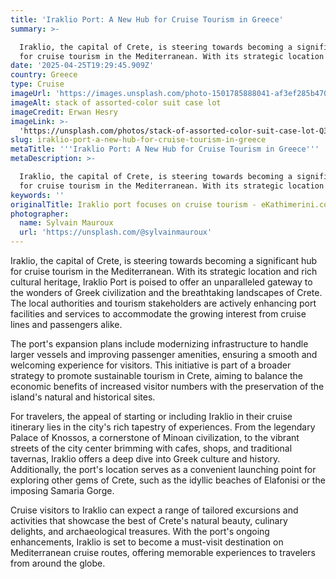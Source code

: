 ```yaml
---
title: 'Iraklio Port: A New Hub for Cruise Tourism in Greece'
summary: >-

  Iraklio, the capital of Crete, is steering towards becoming a significant hub
  for cruise tourism in the Mediterranean. With its strategic location an...
date: '2025-04-25T19:29:45.909Z'
country: Greece
type: Cruise
imageUrl: 'https://images.unsplash.com/photo-1501785888041-af3ef285b470'
imageAlt: stack of assorted-color suit case lot
imageCredit: Erwan Hesry
imageLink: >-
  'https://unsplash.com/photos/stack-of-assorted-color-suit-case-lot-Q34YB7yjAxA'
slug: iraklio-port-a-new-hub-for-cruise-tourism-in-greece
metaTitle: '''Iraklio Port: A New Hub for Cruise Tourism in Greece'''
metaDescription: >-

  Iraklio, the capital of Crete, is steering towards becoming a significant hub
  for cruise tourism in the Mediterranean. With its strategic location an...
keywords: ''
originalTitle: Iraklio port focuses on cruise tourism - eKathimerini.com
photographer:
  name: Sylvain Mauroux
  url: 'https://unsplash.com/@sylvainmauroux'
---
```






Iraklio, the capital of Crete, is steering towards becoming a significant hub for cruise tourism in the Mediterranean. With its strategic location and rich cultural heritage, Iraklio Port is poised to offer an unparalleled gateway to the wonders of Greek civilization and the breathtaking landscapes of Crete. The local authorities and tourism stakeholders are actively enhancing port facilities and services to accommodate the growing interest from cruise lines and passengers alike.

The port's expansion plans include modernizing infrastructure to handle larger vessels and improving passenger amenities, ensuring a smooth and welcoming experience for visitors. This initiative is part of a broader strategy to promote sustainable tourism in Crete, aiming to balance the economic benefits of increased visitor numbers with the preservation of the island's natural and historical sites.

For travelers, the appeal of starting or including Iraklio in their cruise itinerary lies in the city's rich tapestry of experiences. From the legendary Palace of Knossos, a cornerstone of Minoan civilization, to the vibrant streets of the city center brimming with cafes, shops, and traditional tavernas, Iraklio offers a deep dive into Greek culture and history. Additionally, the port's location serves as a convenient launching point for exploring other gems of Crete, such as the idyllic beaches of Elafonisi or the imposing Samaria Gorge.

Cruise visitors to Iraklio can expect a range of tailored excursions and activities that showcase the best of Crete's natural beauty, culinary delights, and archaeological treasures. With the port's ongoing enhancements, Iraklio is set to become a must-visit destination on Mediterranean cruise routes, offering memorable experiences to travelers from around the globe.
